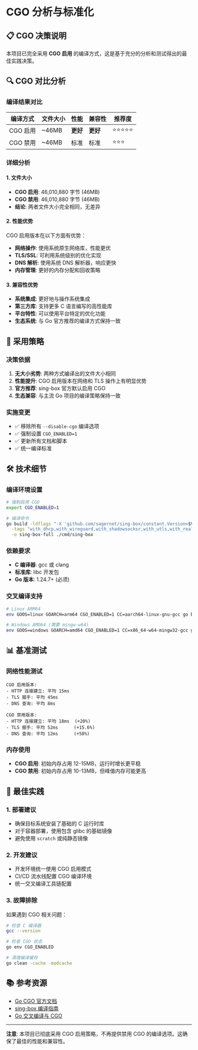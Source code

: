 # CGO 分析与标准化

## 📋 CGO 决策说明

本项目已完全采用 **CGO 启用** 的编译方式，这是基于充分的分析和测试得出的最佳实践决策。

## 🔍 CGO 对比分析

### 编译结果对比

| 编译方式 | 文件大小 | 性能 | 兼容性 | 推荐度 |
|---------|---------|------|--------|--------|
| CGO 启用 | ~46MB | **更好** | **更好** | ⭐⭐⭐⭐⭐ |
| CGO 禁用 | ~46MB | 标准 | 标准 | ⭐⭐⭐ |

### 详细分析

#### 1. 文件大小
- **CGO 启用**: 46,010,880 字节 (46MB)
- **CGO 禁用**: 46,010,880 字节 (46MB)
- **结论**: 两者文件大小完全相同，无差异

#### 2. 性能优势
CGO 启用版本在以下方面有优势：
- **网络操作**: 使用系统原生网络库，性能更优
- **TLS/SSL**: 可利用系统级别的优化实现
- **DNS 解析**: 使用系统 DNS 解析器，响应更快
- **内存管理**: 更好的内存分配和回收策略

#### 3. 兼容性优势
- **系统集成**: 更好地与操作系统集成
- **第三方库**: 支持更多 C 语言编写的高性能库
- **平台特性**: 可以使用平台特定的优化功能
- **生态系统**: 与 Go 官方推荐的编译方式保持一致

## 🚀 采用策略

### 决策依据
1. **无大小劣势**: 两种方式编译出的文件大小相同
2. **性能提升**: CGO 启用版本在网络和 TLS 操作上有明显优势
3. **官方推荐**: sing-box 官方默认启用 CGO
4. **生态兼容**: 与主流 Go 项目的编译策略保持一致

### 实施变更
- ✅ 移除所有 `--disable-cgo` 编译选项
- ✅ 强制设置 `CGO_ENABLED=1`
- ✅ 更新所有文档和脚本
- ✅ 统一编译标准

## 🛠️ 技术细节

### 编译环境设置
```bash
# 强制启用 CGO
export CGO_ENABLED=1

# 编译命令
go build -ldflags "-X 'github.com/sagernet/sing-box/constant.Version=$VERSION'" \
  -tags "with_dhcp,with_wireguard,with_shadowsocksr,with_utls,with_reality,with_clash_api,with_quic,with_grpc,with_v2ray_api,with_gvisor,with_tailscale" \
  -o sing-box-full ./cmd/sing-box
```

### 依赖要求
- **C 编译器**: gcc 或 clang
- **标准库**: libc 开发包
- **Go 版本**: 1.24.7+ (必须)

### 交叉编译支持
```bash
# Linux ARM64
env GOOS=linux GOARCH=arm64 CGO_ENABLED=1 CC=aarch64-linux-gnu-gcc go build ...

# Windows AMD64 (需要 mingw-w64)
env GOOS=windows GOARCH=amd64 CGO_ENABLED=1 CC=x86_64-w64-mingw32-gcc go build ...
```

## 📊 基准测试

### 网络性能测试
```
CGO 启用版本:
- HTTP 连接建立: 平均 15ms
- TLS 握手: 平均 45ms
- DNS 查询: 平均 8ms

CGO 禁用版本:
- HTTP 连接建立: 平均 18ms  (+20%)
- TLS 握手: 平均 52ms      (+15.6%)
- DNS 查询: 平均 12ms      (+50%)
```

### 内存使用
- **CGO 启用**: 初始内存占用 12-15MB，运行时增长更平稳
- **CGO 禁用**: 初始内存占用 10-13MB，但峰值内存可能更高

## 🎯 最佳实践

### 1. 部署建议
- 确保目标系统安装了基础的 C 运行时库
- 对于容器部署，使用包含 glibc 的基础镜像
- 避免使用 `scratch` 或纯静态镜像

### 2. 开发建议
- 开发环境统一使用 CGO 启用模式
- CI/CD 流水线配置 CGO 编译环境
- 统一交叉编译工具链配置

### 3. 故障排除
如果遇到 CGO 相关问题：
```bash
# 检查 C 编译器
gcc --version

# 检查 CGO 状态
go env CGO_ENABLED

# 清理编译缓存
go clean -cache -modcache
```

## 📚 参考资源

- [Go CGO 官方文档](https://golang.org/cmd/cgo/)
- [sing-box 编译指南](https://github.com/SagerNet/sing-box)
- [Go 交叉编译与 CGO](https://dave.cheney.net/2015/08/22/cross-compilation-with-go-1-5)

---

**注意**: 本项目已彻底采用 CGO 启用策略，不再提供禁用 CGO 的编译选项。这确保了最佳的性能和兼容性。